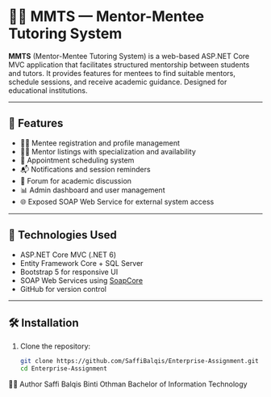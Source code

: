 # 🧑‍🏫 MMTS — Mentor-Mentee Tutoring System

**MMTS** (Mentor-Mentee Tutoring System) is a web-based ASP.NET Core MVC application that facilitates structured mentorship between students and tutors. It provides features for mentees to find suitable mentors, schedule sessions, and receive academic guidance. Designed for educational institutions.

---

## 📌 Features

- 🧑‍🎓 Mentee registration and profile management
- 👨‍🏫 Mentor listings with specialization and availability
- 📅 Appointment scheduling system
- 📬 Notifications and session reminders
- 💬 Forum for academic discussion
- 📊 Admin dashboard and user management
- 🌐 Exposed SOAP Web Service for external system access

---

## 🚀 Technologies Used

- ASP.NET Core MVC (.NET 6)
- Entity Framework Core + SQL Server
- Bootstrap 5 for responsive UI
- SOAP Web Services using [SoapCore](https://github.com/DigDes/SoapCore)
- GitHub for version control

---

## 🛠️ Installation

1. Clone the repository:
   ```bash
   git clone https://github.com/SaffiBalqis/Enterprise-Assignment.git
   cd Enterprise-Assignment
   
🧑‍💻 Author
Saffi Balqis Binti Othman
Bachelor of Information Technology
